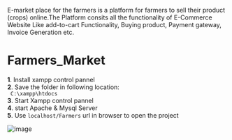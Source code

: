 E-market place for the farmers is a platform for farmers to sell their product (crops) online.The Platform consits all the functionality of E-Commerce Website Like add-to-cart Functionality, Buying product, Payment gateway, Invoice Generation etc. 


# Farmers_Market
**1**. Install xampp control pannel<br>
**2**. Save the folder in following location:<br>
 ``` C:\xampp\htdocs```<br>
**3**. Start Xampp control pannel<br>
**4**. start Apache & Mysql Server<br>
**5**. Use ```localhost/Farmers``` url in browser to open the project


![image](https://github.com/vipul2002/E-Market-Place-for-Farmer/assets/67277915/dedf8c68-5a28-4aae-90d6-f5b4cfa20c16)


